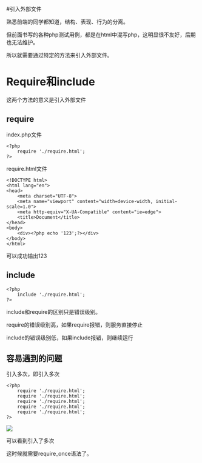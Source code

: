 #引入外部文件

熟悉前端的同学都知道，结构、表现、行为的分离。

但前面书写的各种php测试用例，都是在html中混写php，这明显很不友好，后期也无法维护。

所以就需要通过特定的方法来引入外部文件。

# Require和include

这两个方法的意义是引入外部文件

## require
index.php文件

    <?php
        require './require.html';
    ?>
require.html文件

    <!DOCTYPE html>
    <html lang="en">
    <head>
        <meta charset="UTF-8">
        <meta name="viewport" content="width=device-width, initial-scale=1.0">
        <meta http-equiv="X-UA-Compatible" content="ie=edge">
        <title>Document</title>
    </head>
    <body>
        <div><?php echo '123';?></div>
    </body>
    </html>
    
可以成功输出123

## include

    <?php
        include './require.html';
    ?>

include和require的区别只是错误级别。

require的错误级别高，如果require报错，则服务直接停止

include的错误级别低，如果include报错，则继续运行

## 容易遇到的问题

引入多次，即引入多次

    <?php
        require './require.html';
        require './require.html';
        require './require.html';
        require './require.html';
        require './require.html';
    ?>

![](https://ws1.sinaimg.cn/large/006tKfTcly1flaj5g264vj30oo0g8abu.jpg)

可以看到引入了多次

这时候就需要require_once语法了。
